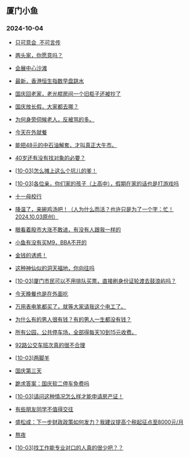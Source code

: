 ## 厦门小鱼 
### 2024-10-04

+ [只可意会  不可言传](http://bbs.xmfish.com/read-htm-tid-18248432.html)

+ [两头家，你愿意吗？](http://bbs.xmfish.com/read-htm-tid-18248482.html)

+ [会展中心沙滩](http://bbs.xmfish.com/read-htm-tid-18248458.html)

+ [最新，香港恒生指数早盘跳水](http://bbs.xmfish.com/read-htm-tid-18248454.html)

+ [国庆回老家，老光棍房间一个旧柜子还被抄了](http://bbs.xmfish.com/read-htm-tid-18248481.html)

+ [国庆放长假，大家都去哪？](http://bbs.xmfish.com/read-htm-tid-18248428.html)

+ [为何身旁伺候老人，反被骂的多。](http://bbs.xmfish.com/read-htm-tid-18248436.html)

+ [今天在外就餐](http://bbs.xmfish.com/read-htm-tid-18248486.html)

+ [能把48元的中石油解套，才叫真正大牛市。](http://bbs.xmfish.com/read-htm-tid-18248435.html)

+ [40岁还有没有找对象的必要？](http://bbs.xmfish.com/read-htm-tid-18248460.html)

+ [[10-03]怎么摊上这么个坑儿的爹！](http://bbs.xmfish.com/read-htm-tid-18248500.html)

+ [[10-03]各位亲，你们家的孩子（上高中），假期在家的话也是打游戏吗](http://bbs.xmfish.com/read-htm-tid-18248493.html)

+ [十一母校行](http://bbs.xmfish.com/read-htm-tid-18248529.html)

+ [降温了，来碗鸡汤吧！（人为什么而活？也许只是为了一个字：忙！2024.10.03原创）](http://bbs.xmfish.com/read-htm-tid-18248465.html)

+ [眼看着股市大涨不敢进，有没有人跟我一样的](http://bbs.xmfish.com/read-htm-tid-18248563.html)

+ [小鱼有没有买M9，BBA不开的](http://bbs.xmfish.com/read-htm-tid-18248498.html)

+ [金钱的诱惑！](http://bbs.xmfish.com/read-htm-tid-18248469.html)

+ [这种神仙似的洞天福地，你向往吗](http://bbs.xmfish.com/read-htm-tid-18248479.html)

+ [[10-03]厦门市民可以不用排队买票，直接刷身份证轮渡去鼓浪屿吗？](http://bbs.xmfish.com/read-htm-tid-18248566.html)

+ [今天晚餐也是在外面吃](http://bbs.xmfish.com/read-htm-tid-18248532.html)

+ [万用表电笔都买了，就等大家请我这个电工了。](http://bbs.xmfish.com/read-htm-tid-18248528.html)

+ [为什么有的男人很有钱？有的男人一生都没有钱？](http://bbs.xmfish.com/read-htm-tid-18248538.html)

+ [所有公园，公共停车场，全部得每天10到15元收费。](http://bbs.xmfish.com/read-htm-tid-18248560.html)

+ [92路公交车班次真的很不合理](http://bbs.xmfish.com/read-htm-tid-18248534.html)

+ [[10-03]两脚羊](http://bbs.xmfish.com/read-htm-tid-18248552.html)

+ [国庆第三天](http://bbs.xmfish.com/read-htm-tid-18248540.html)

+ [跪求答案：国庆软二停车免费吗](http://bbs.xmfish.com/read-htm-tid-18248562.html)

+ [[10-03]请问这种情况怎么样才能申请房产证！](http://bbs.xmfish.com/read-htm-tid-18248577.html)

+ [有些朋友同学不值得交往](http://bbs.xmfish.com/read-htm-tid-18248595.html)

+ [盛松成：下一步财政政策如何发力？我建议提高个税起征点至8000元/月](http://bbs.xmfish.com/read-htm-tid-18248559.html)

+ [熬夜](http://bbs.xmfish.com/read-htm-tid-18248585.html)

+ [[10-03]找工作能专业对口的人真的很少吧？？](http://bbs.xmfish.com/read-htm-tid-18248565.html)

